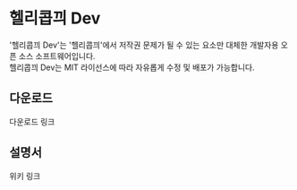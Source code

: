 # 헬리콥끠 Dev
'헬리콥끠 Dev'는 '헬리콥끠'에서 저작권 문제가 될 수 있는 요소만 대체한 개발자용 오픈 소스 소프트웨어입니다.  
헬리콥끠 Dev는 MIT 라이선스에 따라 자유롭게 수정 및 배포가 가능합니다.

## 다운로드
다운로드 링크

## 설명서
위키 링크
